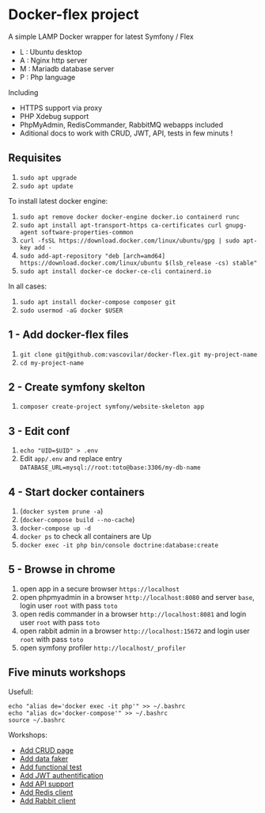 # Docker-flex project

A simple LAMP Docker wrapper for latest Symfony / Flex
- L : Ubuntu desktop
- A : Nginx http server
- M : Mariadb database server
- P : Php language

Including
- HTTPS support via proxy
- PHP Xdebug support
- PhpMyAdmin, RedisCommander, RabbitMQ webapps included
- Aditional docs to work with CRUD, JWT, API, tests in few minuts !

Requisites
-------------
  1. `sudo apt upgrade`
  1. `sudo apt update`
  
To install latest docker engine:
  1. `sudo apt remove docker docker-engine docker.io containerd runc`
  1. `sudo apt install apt-transport-https ca-certificates curl gnupg-agent software-properties-common`
  1. `curl -fsSL https://download.docker.com/linux/ubuntu/gpg | sudo apt-key add -`
  1. `sudo add-apt-repository "deb [arch=amd64] https://download.docker.com/linux/ubuntu $(lsb_release -cs) stable"`
  1. `sudo apt install docker-ce docker-ce-cli containerd.io` 
  
In all cases: 
  1. `sudo apt install docker-compose composer git`
  1. `sudo usermod -aG docker $USER`
 
1 - Add docker-flex files
---------------------------
  1. `git clone git@github.com:vascovilar/docker-flex.git my-project-name`
  1. `cd my-project-name`

2 - Create symfony skelton
---------------------------
  1. `composer create-project symfony/website-skeleton app` 
  
3 - Edit conf
---------------------------
  1. `echo "UID=$UID" > .env`
  1. Edit `app/.env` and replace entry `DATABASE_URL=mysql://root:toto@base:3306/my-db-name`
  
4 - Start docker containers
---------------------------
  1. (`docker system prune -a`)
  1. (`docker-compose build --no-cache`)
  1. `docker-compose up -d`
  1. `docker ps` to check all containers are Up 
  1. `docker exec -it php bin/console doctrine:database:create`  
  
5 - Browse in chrome
---------------------------
  1. open app in a secure browser `https://localhost`
  1. open phpmyadmin in a browser `http://localhost:8080` and server `base`, login user `root` with pass `toto`
  1. open redis commander in a browser `http://localhost:8081` and login user `root` with pass `toto`
  1. open rabbit admin in a browser `http://localhost:15672` and login user `root` with pass `toto`
  1. open symfony profiler `http://localhost/_profiler`

Five minuts workshops
---------------------------  
Usefull: 

`echo "alias de='docker exec -it php'" >> ~/.bashrc`\
`echo "alias dc='docker-compose'" >> ~/.bashrc`\
`source ~/.bashrc`

Workshops:
- [Add CRUD page](doc/CRUD.md)
- [Add data faker](doc/FAKER.md)
- [Add functional test](doc/TEST.md)
- [Add JWT authentification](doc/JWT.md)
- [Add API support](doc/API.md)
- [Add Redis client](doc/REDIS.md)
- [Add Rabbit client](doc/RABBIT.md)
